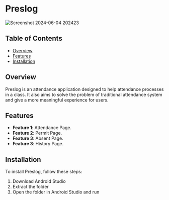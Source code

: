 # Preslog
![Screenshot 2024-06-04 202423](https://github.com/ravensname/Attendance-Application-using-Android-Studio/assets/133107965/78a6f5d4-06cf-4c77-8b81-e295cd4c2bbc)

## Table of Contents

- [Overview](#overview)
- [Features](#features)
- [Installation](#installation)

## Overview

Preslog is an attendance application designed to help attendance processes in a class. It also aims to solve the problem of traditional attendance system and give a more meaningful experience for users.

## Features

- **Feature 1**: Attendance Page.
- **Feature 2**: Permit Page.
- **Feature 3**: Absent Page.
- **Feature 3**: History Page.

## Installation

To install Preslog, follow these steps:

1. Download Android Studio
2. Extract the folder
3. Open the folder in Android Studio and run
